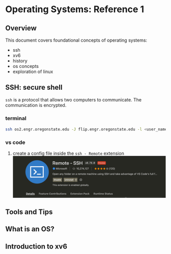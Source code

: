 # Operating Systems: Reference 1

## Overview
This document covers foundational concepts of operating systems:
- ssh
- xv6
- history 
- os concepts
- exploration of linux

## SSH: secure shell
`ssh` is a protocol that allows two computers to communicate. The communication is encrypted.

### terminal
```zsh
ssh os2.engr.oregonstate.edu -J flip.engr.oregonstate.edu -l <user_name>
```

### vs code

1. create a config file inside the `ssh - Remote` extension
![Remote Extension](/images/remote_extension.png)

## Tools and Tips

## What is an OS?

## Introduction to xv6